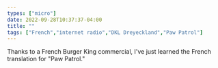 ```yaml
---
types: ["micro"]
date: 2022-09-28T10:37:37-04:00
title: ""
tags: ["French","internet radio","DKL Dreyeckland","Paw Patrol"]
---
```

Thanks to a French Burger King commercial, I've just learned the French translation for "Paw Patrol."
